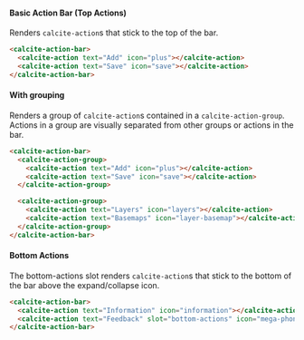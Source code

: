 #### Basic Action Bar (Top Actions)

Renders `calcite-action`s that stick to the top of the bar.

```html
<calcite-action-bar>
  <calcite-action text="Add" icon="plus"></calcite-action>
  <calcite-action text="Save" icon="save"></calcite-action>
</calcite-action-bar>
```

#### With grouping

Renders a group of `calcite-action`s contained in a `calcite-action-group`. Actions in a group are visually separated from other groups or actions in the bar.

```html
<calcite-action-bar>
  <calcite-action-group>
    <calcite-action text="Add" icon="plus"></calcite-action>
    <calcite-action text="Save" icon="save"></calcite-action>
  </calcite-action-group>

  <calcite-action-group>
    <calcite-action text="Layers" icon="layers"></calcite-action>
    <calcite-action text="Basemaps" icon="layer-basemap"></calcite-action>
  </calcite-action-group>
</calcite-action-bar>
```

#### Bottom Actions

The bottom-actions slot renders `calcite-action`s that stick to the bottom of the bar above the expand/collapse icon.

```html
<calcite-action-bar>
  <calcite-action text="Information" icon="information"></calcite-action>
  <calcite-action text="Feedback" slot="bottom-actions" icon="mega-phone"></calcite-action>
</calcite-action-bar>
```
